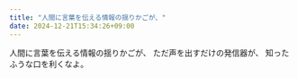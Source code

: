 ```yaml
---
title: "人間に言葉を伝える情報の揺りかごが、"
date: 2024-12-21T15:34:26+09:00
---
```

人間に言葉を伝える情報の揺りかごが、
ただ声を出すだけの発信器が、
知ったふうな口を利くなよ。
